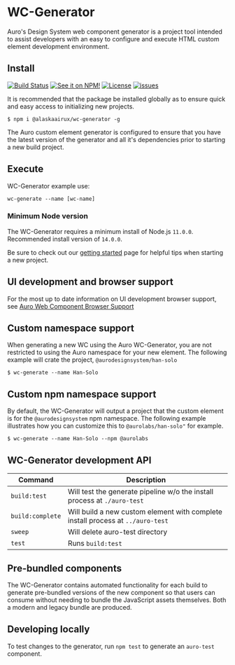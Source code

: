 # WC-Generator

Auro's Design System web component generator is a project tool intended to assist developers with an easy to configure and execute HTML custom element development environment.

## Install

[![Build Status](https://img.shields.io/github/workflow/status/AlaskaAirlines/WC-Generator/Test%20and%20publish?branch=master&style=for-the-badge)](https://github.com/AlaskaAirlines/WC-Generator/actions?query=workflow%3A%22test+and+publish%22)
[![See it on NPM!](https://img.shields.io/npm/v/@alaskaairux/wc-generator.svg?style=for-the-badge&color=orange)](https://www.npmjs.com/package/@alaskaairux/wc-generator)
[![License](https://img.shields.io/npm/l/@alaskaairux/wc-generator.svg?color=blue&style=for-the-badge)](https://www.apache.org/licenses/LICENSE-2.0)
[![issues](https://img.shields.io/github/issues-raw/AlaskaAirlines/WC-Generator?style=for-the-badge)](https://github.com/AlaskaAirlines/WC-Generator/issues)

It is recommended that the package be installed globally as to ensure quick and easy access to initializing new projects.

```shell
$ npm i @alaskaairux/wc-generator -g
```

The Auro custom element generator is configured to ensure that you have the latest version of the generator and all it's dependencies prior to starting a new build project.

## Execute

WC-Generator example use:

```
wc-generate --name [wc-name]
```

### Minimum Node version

The WC-Generator requires a minimum install of Node.js `11.0.0`. Recommended install version of `14.0.0`.

Be sure to check out our [getting started](https://auro.alaskaair.com/getting-started/developers/generator/getting-started) page for helpful tips when starting a new project.

## UI development and browser support

For the most up to date information on UI development browser support, see [Auro Web Component Browser Support](https://auro.alaskaair.com/support/browsersSupport)

## Custom namespace support

When generating a new WC using the Auro WC-Generator, you are not restricted to using the Auro namespace for your new element. The following example will crate the project, `@aurodesignsystem/han-solo`

```shell
$ wc-generate --name Han-Solo
```

## Custom npm namespace support

By default, the WC-Generator will output a project that the custom element is for the `@aurodesignsystem` npm namespace. The following example illustrates how you can customize this to `@aurolabs/han-solo"` for example.

```shell
$ wc-generate --name Han-Solo --npm @aurolabs
```

## WC-Generator development API

| Command | Description |
| --- | --- |
| `build:test` | Will test the generate pipeline w/o the install process at `./auro-test`
| `build:complete` | Will build a new custom element with complete install process at `../auro-test`
| `sweep` | Will delete auro-test directory
| `test` | Runs `build:test`

## Pre-bundled components

The WC-Generator contains automated functionality for each build to generate pre-bundled versions of the new component so that users can consume without needing to bundle the JavaScript assets themselves. Both a modern and legacy bundle are produced.

## Developing locally
To test changes to the generator, run `npm test` to generate an `auro-test` component.
